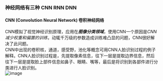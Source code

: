 ### 神经网络有三种 CNN RNN DNN  

#### CNN (Convolution Neural Network) 卷积神经网络  
CNN模拟了视觉神经识别原理，应用在***图像分类领域***，使用CNN一个原因是*CNN减少权重和偏置的训练*，动辄千万级的参数造成训练难凸显的问题，CNN很好解决了此问题。  
CNN中出现的卷积核，通道，感受野，池化等概念可用CNN人脸识别过程的例子解释。CNN人脸识别过程是，先提取像素信息，往下一层是提取边界信息，然后往下一层是提取脸上部件信息如鼻子、眼睛、嘴等，最后是将识别到各部件进行分类进行人脸识别。  
![image](https://www.waveshare.net/study/data/attachment/portal/201908/23/182417fgvv3glp4ijieod8.png)
